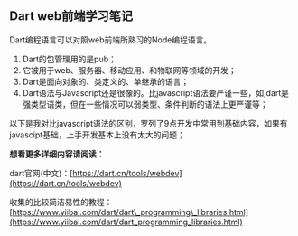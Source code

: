 ## Dart web前端学习笔记

Dart编程语言可以对照web前端所熟习的Node编程语言。

1. Dart的包管理用的是pub；
2. 它被用于web、服务器、移动应用、和物联网等领域的开发；
3. Dart是面向对象的、类定义的、单继承的语言；
4. Dart语法与Javascript还是很像的。比javascript语法要严谨一些，如,dart是强类型语类，但在一些情况可以弱类型、条件判断的语法上更严谨等；

以下是我对比javascript语法的区别，罗列了9点开发中常用到基础内容，如果有javascipt基础，上手开发基本上没有太大的问题；

**想看更多详细内容请阅读：**

dart官网\(中文\)：[https://dart.cn/tools/webdev](https://dart.cn/tools/webdev)

收集的比较简洁易性的教程：[https://www.yiibai.com/dart/dart\_programming\_libraries.html](https://www.yiibai.com/dart/dart_programming_libraries.html)

